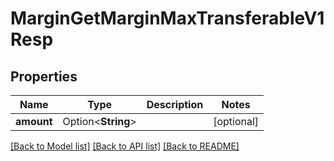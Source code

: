 # MarginGetMarginMaxTransferableV1Resp

## Properties

Name | Type | Description | Notes
------------ | ------------- | ------------- | -------------
**amount** | Option<**String**> |  | [optional]

[[Back to Model list]](../README.md#documentation-for-models) [[Back to API list]](../README.md#documentation-for-api-endpoints) [[Back to README]](../README.md)


